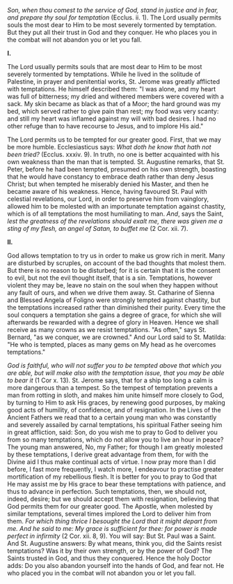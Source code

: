 
*Son, when thou comest to the service of God, stand in justice and in fear, and prepare thy soul for temptation* (Ecclus. ii. 1). The Lord usually permits souls the most dear to Him to be most severely tormented by temptation. But they put all their trust in God and they conquer. He who places you in the combat will not abandon you or let you fall.

**I\.**

The Lord usually permits souls that are most dear to Him to be most severely tormented by temptations. While he lived in the solitude of Palestine, in prayer and penitential works, St. Jerome was greatly afflicted with temptations. He himself described them: \"I was alone, and my heart was full of bitterness; my dried and withered members were covered with a sack. My skin became as black as that of a Moor; the hard ground was my bed, which served rather to give pain than rest; my food was very scanty: and still my heart was inflamed against my will with bad desires. I had no other refuge than to have recourse to Jesus, and to implore His aid.\"

The Lord permits us to be tempted for our greater good. First, that we may be more humble. Ecclesiasticus says: *What doth he know that hath not been tried?* (Ecclus. xxxiv. 9). In truth, no one is better acquainted with his own weakness than the man that is tempted. St. Augustine remarks, that St. Peter, before he had been tempted, presumed on his own strength, boasting that he would have constancy to embrace death rather than deny Jesus Christ; but when tempted he miserably denied his Master, and then he became aware of his weakness. Hence, having favoured St. Paul with celestial revelations, our Lord, in order to preserve him from vainglory, allowed him to be molested with an importunate temptation against chastity, which is of all temptations the most humiliating to man. *And*, says the Saint, *lest the greatness of the revelations should exalt me, there was given me a sting of my flesh, an angel of Satan, to buffet me* (2 Cor. xii. 7).

**II\.**

God allows temptation to try us in order to make us grow rich in merit. Many are disturbed by scruples, on account of the bad thoughts that molest them. But there is no reason to be disturbed; for it is certain that it is the consent to evil, but not the evil thought itself, that is a sin. Temptations, however violent they may be, leave no stain on the soul when they happen without any fault of ours, and when we drive them away. St. Catharine of Sienna and Blessed Angela of Foligno were strongly tempted against chastity, but the temptations increased rather than diminished their purity. Every time the soul conquers a temptation she gains a degree of grace, for which she will afterwards be rewarded with a degree of glory in Heaven. Hence we shall receive as many crowns as we resist temptations. \"As often,\" says St. Bernard, \"as we conquer, we are crowned.\" And our Lord said to St. Matilda: \"He who is tempted, places as many gems on My head as he overcomes temptations.\"

*God is faithful, who will not suffer you to be tempted above that which you are able, but will make also with the temptation issue, that you may be able to bear it* (1 Cor x. 13). St. Jerome says, that for a ship too long a calm is more dangerous than a tempest. So the tempest of temptation prevents a man from rotting in sloth, and makes him unite himself more closely to God, by turning to Him to ask His graces, by renewing good purposes, by making good acts of humility, of confidence, and of resignation. In the Lives of the Ancient Fathers we read that to a certain young man who was constantly and severely assailed by carnal temptations, his spiritual Father seeing him in great affliction, said: Son, do you wish me to pray to God to deliver you from so many temptations, which do not allow you to live an hour in peace? The young man answered, No, my Father; for though I am greatly molested by these temptations, I derive great advantage from them, for with the Divine aid I thus make continual acts of virtue. I now pray more than I did before, I fast more frequently, I watch more, I endeavour to practise greater mortification of my rebellious flesh. It is better for you to pray to God that He may assist me by His grace to bear these temptations with patience, and thus to advance in perfection. Such temptations, then, we should not, indeed, desire; but we should accept them with resignation, believing that God permits them for our greater good. The Apostle, when molested by similar temptations, several times implored the Lord to deliver him from them. *For which thing thrice I besought the Lord that it might depart from me. And he said to me: My grace is sufficient for thee: for power is made perfect in infirmity* (2 Cor. xii. 8, 9). You will say: But St. Paul was a Saint. And St. Augustine answers: By what means, think you, did the Saints resist temptations? Was it by their own strength, or by the power of God? The Saints trusted in God, and thus they conquered. Hence the holy Doctor adds: Do you also abandon yourself into the hands of God, and fear not. He who placed you in the combat will not abandon you or let you fall.

